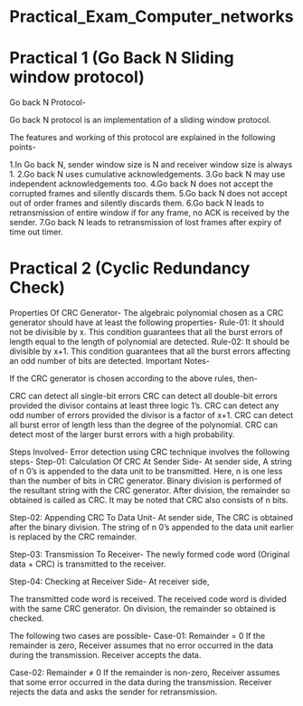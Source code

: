 # Practical_Exam_Computer_networks

# Practical 1 (Go Back N Sliding window protocol)
Go back N Protocol-
 

Go back N protocol is an implementation of a sliding window protocol.

The features and working of this protocol are explained in the following points-

 1.In Go back N, sender window size is N and receiver window size is always 1.
 2.Go back N uses cumulative acknowledgements.
 3.Go back N may use independent acknowledgements too.
 4.Go back N does not accept the corrupted frames and silently discards them.
 5.Go back N does not accept out of order frames and silently discards them.
 6.Go back N leads to retransmission of entire window if for any frame, no ACK is received by the sender.
 7.Go back N leads to retransmission of lost frames after expiry of time out timer.
 
 
# Practical 2 (Cyclic Redundancy Check)
Properties Of CRC Generator-
The algebraic polynomial chosen as a CRC generator should have at least the following properties-
Rule-01:
It should not be divisible by x.
This condition guarantees that all the burst errors of length equal to the length of polynomial are detected.
Rule-02:
It should be divisible by x+1.
This condition guarantees that all the burst errors affecting an odd number of bits are detected.
Important Notes-
 
If the CRC generator is chosen according to the above rules, then-

CRC can detect all single-bit errors
CRC can detect all double-bit errors provided the divisor contains at least three logic 1’s.
CRC can detect any odd number of errors provided the divisor is a factor of x+1.
CRC can detect all burst error of length less than the degree of the polynomial.
CRC can detect most of the larger burst errors with a high probability.
 
Steps Involved-
Error detection using CRC technique involves the following steps-
Step-01: Calculation Of CRC At Sender Side-
At sender side,
A string of n 0’s is appended to the data unit to be transmitted.
Here, n is one less than the number of bits in CRC generator.
Binary division is performed of the resultant string with the CRC generator.
After division, the remainder so obtained is called as CRC.
It may be noted that CRC also consists of n bits.
 

Step-02: Appending CRC To Data Unit-
At sender side,
The CRC is obtained after the binary division.
The string of n 0’s appended to the data unit earlier is replaced by the CRC remainder.
 

Step-03: Transmission To Receiver-
The newly formed code word (Original data + CRC) is transmitted to the receiver.
 

Step-04: Checking at Receiver Side-
At receiver side,

The transmitted code word is received.
The received code word is divided with the same CRC generator.
On division, the remainder so obtained is checked.
 

The following two cases are possible-
Case-01: Remainder = 0
If the remainder is zero,
Receiver assumes that no error occurred in the data during the transmission.
Receiver accepts the data.
 
Case-02: Remainder ≠ 0
If the remainder is non-zero,
Receiver assumes that some error occurred in the data during the transmission.
Receiver rejects the data and asks the sender for retransmission.
